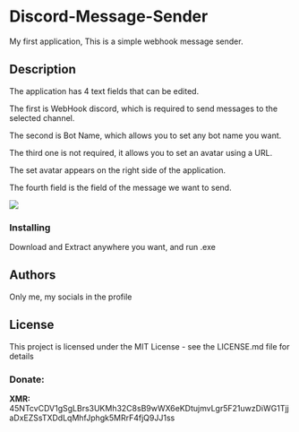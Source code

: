 # Discord-Message-Sender

My first application, This is a simple webhook message sender.

## Description

The application has 4 text fields that can be edited.

The first is WebHook discord, which is required to send messages to the selected channel.

The second is Bot Name, which allows you to set any bot name you want.

The third one is not required, it allows you to set an avatar using a URL.

The set avatar appears on the right side of the application.

The fourth field is the field of the message we want to send.

<a><img align="center" src="https://i.imgur.com/CWLw99k.png"></a>

### Installing

Download and Extract anywhere you want, and run .exe

## Authors

Only me, my socials in the profile

## License

This project is licensed under the MIT License - see the LICENSE.md file for details

<h3 align="left">Donate: </h3>

**XMR:** 45NTcvCDV1gSgLBrs3UKMh32C8sB9wWX6eKDtujmvLgr5F21uwzDiWG1TjjaDxEZSsTXDdLqMhfJphgk5MRrF4fjQ9JJ1ss
